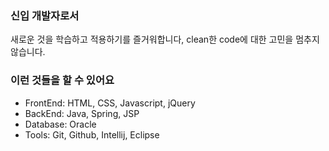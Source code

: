 ### 신입 개발자로서
새로운 것을 학습하고 적용하기를 즐거워합니다, clean한 code에 대한 고민을 멈추지 않습니다.
<br>

### 이런 것들을 할 수 있어요
- FrontEnd: HTML, CSS, Javascript, jQuery
- BackEnd: Java, Spring, JSP
- Database: Oracle
- Tools: Git, Github, Intellij, Eclipse
